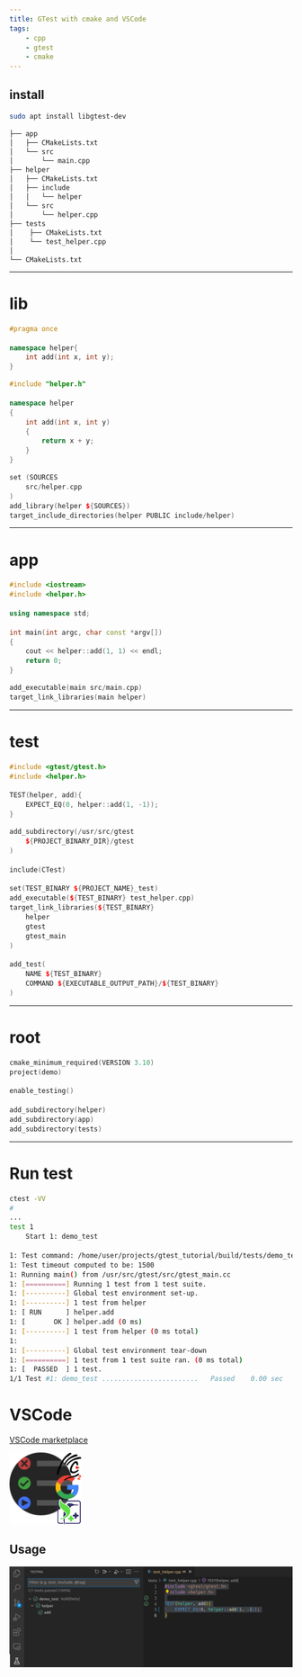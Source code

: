 ```yaml
---
title: GTest with cmake and VSCode
tags:
    - cpp
    - gtest
    - cmake
---
```


## install


```bash
sudo apt install libgtest-dev
```

```
├── app
│   ├── CMakeLists.txt
│   └── src
│       └── main.cpp
├── helper
│   ├── CMakeLists.txt
│   ├── include
│   │   └── helper
│   └── src
│       └── helper.cpp
├── tests
│    ├── CMakeLists.txt
│    └── test_helper.cpp
│
└── CMakeLists.txt
```

---

# lib

```cpp title="include/helper/helper.h"
#pragma once

namespace helper{
    int add(int x, int y);
}
```

```cpp title="src/helper.cpp"
#include "helper.h"

namespace helper
{
    int add(int x, int y)
    {
        return x + y;
    }
}
```

```cpp title="CMakeLists.txt"
set (SOURCES
    src/helper.cpp
)
add_library(helper ${SOURCES})
target_include_directories(helper PUBLIC include/helper)
```
---

# app

```cpp title="app/src/main.cpp"
#include <iostream>
#include <helper.h>

using namespace std;

int main(int argc, char const *argv[])
{
    cout << helper::add(1, 1) << endl;
    return 0;
}
```

```cpp title="CMakeLists.txt"
add_executable(main src/main.cpp)
target_link_libraries(main helper)
```

---

# test

```cpp title="tests/test_helper"
#include <gtest/gtest.h>
#include <helper.h>

TEST(helper, add){
    EXPECT_EQ(0, helper::add(1, -1));
}
```

```cpp title="tests/CMakeList.txt"
add_subdirectory(/usr/src/gtest
    ${PROJECT_BINARY_DIR}/gtest
)

include(CTest)

set(TEST_BINARY ${PROJECT_NAME}_test)
add_executable(${TEST_BINARY} test_helper.cpp)
target_link_libraries(${TEST_BINARY}
    helper
    gtest
    gtest_main
)

add_test(
    NAME ${TEST_BINARY}
    COMMAND ${EXECUTABLE_OUTPUT_PATH}/${TEST_BINARY}
)
```
---

# root
```cpp title="tests/CMakeList.txt"
cmake_minimum_required(VERSION 3.10)
project(demo)

enable_testing()

add_subdirectory(helper)
add_subdirectory(app)
add_subdirectory(tests)
```
---

# Run test

```bash
ctest -VV
#
...
test 1
    Start 1: demo_test

1: Test command: /home/user/projects/gtest_tutorial/build/tests/demo_test
1: Test timeout computed to be: 1500
1: Running main() from /usr/src/gtest/src/gtest_main.cc
1: [==========] Running 1 test from 1 test suite.
1: [----------] Global test environment set-up.
1: [----------] 1 test from helper
1: [ RUN      ] helper.add
1: [       OK ] helper.add (0 ms)
1: [----------] 1 test from helper (0 ms total)
1: 
1: [----------] Global test environment tear-down
1: [==========] 1 test from 1 test suite ran. (0 ms total)
1: [  PASSED  ] 1 test.
1/1 Test #1: demo_test ........................   Passed    0.00 sec
```

# VSCode
[VSCode marketplace](https://marketplace.visualstudio.com/items?itemName=matepek.vscode-catch2-test-adapter)

![](../images/cmake_test_icon.png)

## Usage

![](../images/vscode_test.png)